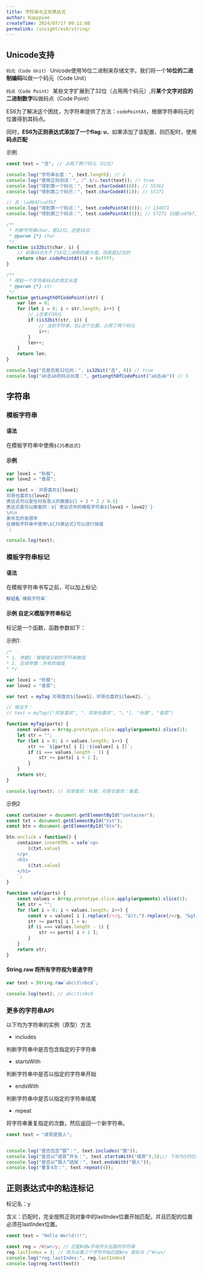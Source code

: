 ```yaml
---
title: 字符串与正则表达式
author: Kapppiee
createTime: 2024/07/17 09:11:08
permalink: /insight/es6/string/
---
```


## Unicode支持

`码元（Code Unit）` Unicode使用16位二进制来存储文字。我们将一个**16位的二进制编码**叫做一个码元（Code Unit）

`码点（Code Point）` 某些文字扩展到了32位（占用两个码元）,将**某个文字对应的二进制数字**叫做码点（Code Point）

ES6为了解决这个困扰，为字符串提供了方法：`codePointAt`，根据字符串码元的位置得到其码点。

同时，**ES6为正则表达式添加了一个flag: u**，如果添加了该配置，则匹配时，使用**码点匹配**

示例

```js
const text = "𠮷"; // 占用了两个码元（32位）

console.log("字符串长度：", text.length); // 2
console.log("使用正则测试：", /^.$/u.test(text)); // true
console.log("得到第一个码元：", text.charCodeAt(0)); // 55362
console.log("得到第二个码元：", text.charCodeAt(1)); // 57271

// 𠮷：\ud842\udfb7
console.log("得到第一个码点：", text.codePointAt(0)); // 134071
console.log("得到第二个码点：", text.codePointAt(1)); // 57271 扫描\udfb7,后没有第二个码元。返回码元的值

/**
 * 判断字符串char，是32位，还是16位
 * @param {*} char
 */
function is32bit(char, i) {
    // 如果码点大于了16位二进制的最大值，则其是32位的
    return char.codePointAt(i) > 0xffff;
}

/**
 * 得到一个字符串码点的真实长度
 * @param {*} str
 */
function getLengthOfCodePoint(str) {
    var len = 0;
    for (let i = 0; i < str.length; i++) {
        // i在索引码元
        if (is32bit(str, i)) {
            // 当前字符串，在i这个位置，占用了两个码元
            i++;
        }
        len++;
    }
    return len;
}

console.log("𠮷是否是32位的：", is32bit("𠮷", 0)) // true
console.log("ab𠮷ab的码点长度：", getLengthOfCodePoint("ab𠮷ab")) // 5
```

## 字符串

### 模板字符串

#### 语法

在模板字符串中使用`${JS表达式}`

#### 示例

```js
var love1 = "秋葵";
var love2 = "香菜";

var text = `邓哥喜欢${love1}
邓哥也喜欢${love2}
表达式可以是任何有意义的数据${1 + 3 * 2 / 0.5}
表达式是可以嵌套的：${`表达式中的模板字符串${love1 + love2}`}
\n\n
奥布瓦的发顺丰
在模板字符串中使用\${JS表达式}可以进行插值
`;

console.log(text);
```

### 模板字符串标记

#### 语法

在模板字符串书写之前，可以加上标记:

```js
标记名`模板字符串`
```

#### 示例 自定义模版字符串标记

标记是一个函数，函数参数如下：

示例1:

```js
/*
* 1. 参数1：被插值分割的字符串数组
* 2. 后续参数：所有的插值
* */

var love1 = "秋葵";
var love2 = "香菜";

var text = myTag`邓哥喜欢${love1}，邓哥也喜欢${love2}。`;

// 相当于： 
// text = myTag(["邓哥喜欢", "，邓哥也喜欢", "。"], "秋葵", "香菜")

function myTag(parts) {
    const values = Array.prototype.slice.apply(arguments).slice(1);
    let str = "";
    for (let i = 0; i < values.length; i++) {
        str += `${parts[ i ]}：${values[ i ]}`;
        if (i === values.length - 1) {
            str += parts[ i + 1 ];
        }
    }
    return str;
}

console.log(text); // 邓哥喜欢：秋葵，邓哥也喜欢：香菜。
```

示例2

```js
const container = document.getElementById("container");
const txt = document.getElementById("txt");
const btn = document.getElementById("btn");

btn.onclick = function() {
    container.innerHTML = safe`<p>
        ${txt.value}
    </p>
    <h1>
        ${txt.value}
    </h1>
    `;
}

function safe(parts) {
    const values = Array.prototype.slice.apply(arguments).slice(1);
    let str = "";
    for (let i = 0; i < values.length; i++) {
        const v = values[ i ].replace(/</g, "&lt;").replace(/>/g, "&gt;");
        str += parts[ i ] + v;
        if (i === values.length - 1) {
            str += parts[ i + 1 ];
        }
    }
    return str;
}
```

#### String.raw 将所有字符视为普通字符

```js
var text = String.raw`abc\t\nbcd`;

console.log(text); // abc\t\nbcd
```

### 更多的字符串API

以下均为字符串的实例（原型）方法

- includes

判断字符串中是否包含指定的子字符串

- startsWith

判断字符串中是否以指定的字符串开始

- endsWith

判断字符串中是否以指定的字符串结尾

- repeat

将字符串重复指定的次数，然后返回一个新字符串。

```js
const text = "成哥是狠人";


console.log("是否包含“狠”：", text.includes("狠"));
console.log("是否以“成哥”开头：", text.startsWith("成哥"),3);// 下标为3的位置开始找
console.log("是否以“狠人”结尾：", text.endsWith("狠人"));
console.log("重复4次：", text.repeat(4));
```

## 正则表达式中的粘连标记

标记名：y

含义：匹配时，完全按照正则对象中的lastIndex位置开始匹配，并且匹配的位置必须在lastIndex位置。

```js
const text = "Hello World!!!";

const reg = /W\w+/y; // 匹配W或w字母开头后面的字符串
reg.lastIndex = 3; // 改为从第三个字符开始匹配W/w 类似与 /^W\w+/
console.log("reg.lastIndex:", reg.lastIndex)
console.log(reg.test(text))
```
